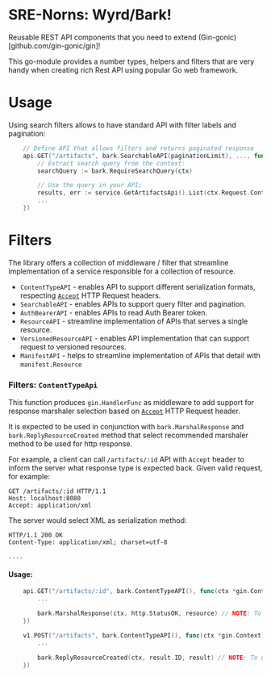 # SRE-Norns: Wyrd/Bark! 
Reusable REST API components that you need to extend (Gin-gonic)[github.com/gin-gonic/gin]!

This go-module provides a number types, helpers and filters that are very handy when creating rich Rest API using popular Go web framework.

# Usage
Using search filters allows to have standard API with filter labels and pagination:
```go
    // Define API that allows filters and returns paginated response
    api.GET("/artifacts", bark.SearchableAPI(paginationLimit), ..., func(ctx *gin.Context) {
        // Extract search query from the context:
        searchQuery := bark.RequireSearchQuery(ctx)

        // Use the query in your API;
        results, err := service.GetArtifactsApi().List(ctx.Request.Context(), searchQuery)
        ... 
    })
```

# Filters
The library offers a collection of middleware / filter that streamline implementation of a service responsible for a collection of resource. 

- `ContentTypeAPI` - enables API to support different serialization formats, respecting [`Accept`](https://developer.mozilla.org/en-US/docs/Web/HTTP/Headers/Accept) HTTP Request headers.
- `SearchableAPI` - enables APIs to support query filter and pagination.
- `AuthBearerAPI` - enables APIs to read Auth Bearer token.
- `ResourceAPI` - streamline implementation of APIs that serves a single resource.
- `VersionedResourceAPI` - enables API implementation that can support request to versioned resources.
- `ManifestAPI` - helps to streamline implementation of APIs that detail with `manifest.Resource`



### Filters: `ContentTypeApi`
This function produces `gin.HandlerFunc` as middleware to add support for response marshaler selection based on [`Accept`](https://developer.mozilla.org/en-US/docs/Web/HTTP/Headers/Accept) HTTP Request header.

It is expected to be used in conjunction with `bark.MarshalResponse` and `bark.ReplyResourceCreated` method that select recommended marshaler method to be used for http response.

For example, a client can call `/artifacts/:id` API with `Accept` header to inform the server what response type is expected back. Given valid request, for example:

```
GET /artifacts/:id HTTP/1.1
Host: localhost:8080
Accept: application/xml
```

The server would select XML as serialization method:
```
HTTP/1.1 200 OK
Content-Type: application/xml; charset=utf-8

....
```


#### Usage: 
```go 
    api.GET("/artifacts/:id", bark.ContentTypeAPI(), func(ctx *gin.Context) {
        ...

        bark.MarshalResponse(ctx, http.StatusOK, resource) // NOTE: To use this method ContentTypeAPI middleware is required
    })

    v1.POST("/artifacts", bark.ContentTypeAPI(), func(ctx *gin.Context) {
        ...
        
        bark.ReplyResourceCreated(ctx, result.ID, result) // NOTE: To use this method ContentTypeAPI middleware is required
    })

``` 

